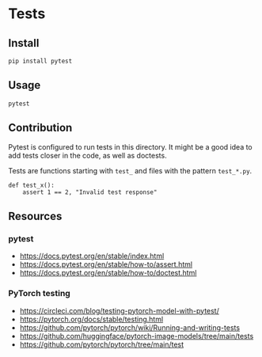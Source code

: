 # Tests

## Install

```
pip install pytest
```

## Usage

```
pytest
```

## Contribution

Pytest is configured to run tests in this directory. It might be a good idea to add tests closer in the code, as well as doctests.

Tests are functions starting with `test_` and files with the pattern `test_*.py`.

```
def test_x():
    assert 1 == 2, "Invalid test response"
```

## Resources

### pytest 

- https://docs.pytest.org/en/stable/index.html
- https://docs.pytest.org/en/stable/how-to/assert.html
- https://docs.pytest.org/en/stable/how-to/doctest.html

### PyTorch testing

- https://circleci.com/blog/testing-pytorch-model-with-pytest/
- https://pytorch.org/docs/stable/testing.html
- https://github.com/pytorch/pytorch/wiki/Running-and-writing-tests
- https://github.com/huggingface/pytorch-image-models/tree/main/tests
- https://github.com/pytorch/pytorch/tree/main/test

